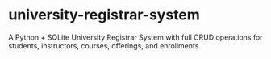 # university-registrar-system
A Python + SQLite University Registrar System with full CRUD operations for students, instructors, courses, offerings, and enrollments.
